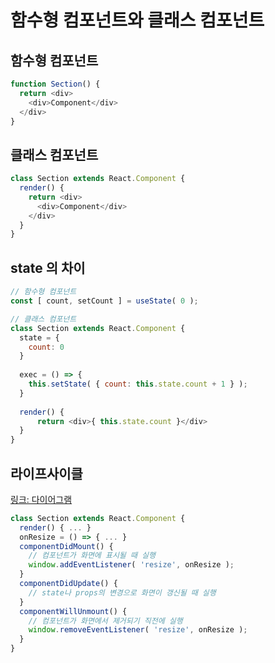 # 함수형 컴포넌트와 클래스 컴포넌트

## 함수형 컴포넌트

```js
function Section() {
  return <div>
    <div>Component</div>
  </div>
}
```

## 클래스 컴포넌트

```js
class Section extends React.Component {
  render() {
    return <div>
      <div>Component</div>
    </div>
  }
}
```

## state 의 차이

```js
// 함수형 컴포넌트
const [ count, setCount ] = useState( 0 );

// 클래스 컴포넌트
class Section extends React.Component {
  state = {
    count: 0
  }
  
  exec = () => {
    this.setState( { count: this.state.count + 1 } );
  }
  
  render() {
      return <div>{ this.state.count }</div>
  }
}
```

## 라이프사이클

[링크: 다이어그램](http://projects.wojtekmaj.pl/react-lifecycle-methods-diagram/)

```js
class Section extends React.Component {
  render() { ... }
  onResize = () => { ... }
  componentDidMount() {
    // 컴포넌트가 화면에 표시될 때 실행
    window.addEventListener( 'resize', onResize );
  }
  componentDidUpdate() {
    // state나 props의 변경으로 화면이 갱신될 때 실행
  }
  componentWillUnmount() {
    // 컴포넌트가 화면에서 제거되기 직전에 실행
    window.removeEventListener( 'resize', onResize );
  }
}
```
